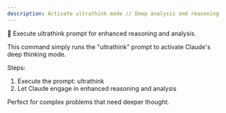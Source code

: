```yaml
---
description: Activate ultrathink mode // Deep analysis and reasoning
---
```


🧠 Execute ultrathink prompt for enhanced reasoning and analysis.

This command simply runs the "ultrathink" prompt to activate Claude's deep thinking mode.

Steps:
1. Execute the prompt: ultrathink
2. Let Claude engage in enhanced reasoning and analysis

Perfect for complex problems that need deeper thought.
